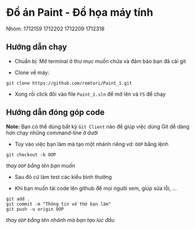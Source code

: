 # Đồ án Paint - Đồ họa máy tính

Nhóm: 1712159 1712202 1712209 1712318

## Hướng dẫn chạy

- Chuẩn bị: Mở terminal ở thư mục muốn chứa và đảm bảo bạn đã cài git

- Clone về máy:

```
git clone https://github.com/remtori/Paint_1.git
```

- Xong rồi click đôi vào file `Paint_1.sln` để mở lên và `F5` để chạy

## Hướng dẫn đóng góp code

__Note:__ Bạn có thể dùng bất kỳ `Git Client` nào để giúp việc dùng Git dễ dàng hơn chạy những command-line ở dưới

- Tùy vào việc bạn làm mà tạo một nhánh riêng vd: `OOP` bằng lệnh

```
git checkout -b OOP
```
_thay `OOP` bằng tên bạn muốn_

- Sau đó cứ làm test các kiểu bình thường

- Khi bạn muốn tải code lên github để mọi người xem, giúp sửa lỗi, ...

```
git add .
git commit -m "Thông tin về thứ bạn làm"
git push -u origin OOP
```
_thay `OOP` bằng tên nhánh mà bạn tạo lúc đầu_
